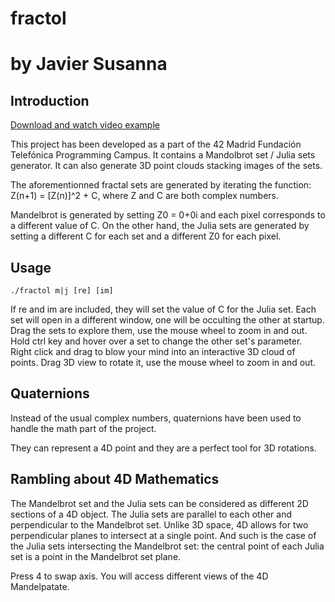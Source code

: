 # fractol
# by Javier Susanna

## Introduction

[Download and watch video example](https://github.com/JavierSusanna/fractol/tree/main/gallery/short.mp4 "Wellcome example")

This project has been developed as a part of the 42 Madrid Fundación Telefónica Programming Campus.
It contains a Mandolbrot set / Julia sets generator. It can also generate 3D point clouds stacking images of the sets.

The aforementionned fractal sets are generated by iterating the function:
Z(n+1) = [Z(n)]^2 + C, where Z and C are both complex numbers.

Mandelbrot is generated by setting Z0 = 0+0i and each pixel corresponds to a different value of C.
On the other hand, the Julia sets are generated by setting a different C for each set and a different Z0 for each pixel.

## Usage
```
./fractol m|j [re] [im]
```

If re and im are included, they will set the value of C for the Julia set.
Each set will open in a different window, one will be occulting the other at startup.
Drag the sets to explore them, use the mouse wheel to zoom in and out.
Hold ctrl key and hover over a set to change the other set's parameter.
Right click and drag to blow your mind into an interactive 3D cloud of points.
Drag 3D view to rotate it, use the mouse wheel to zoom in and out.

## Quaternions
Instead of the usual complex numbers, quaternions have been used to handle the math part of the project.

They can represent a 4D point and they are a perfect tool for 3D rotations.

## Rambling about 4D Mathematics
The Mandelbrot set and the Julia sets can be considered as different 2D sections of a 4D object.
The Julia sets are parallel to each other and perpendicular to the Mandelbrot set.
Unlike 3D space, 4D allows for two perpendicular planes to intersect at a single point. And such is the case of the Julia sets intersecting the Mandelbrot set: the central point of each Julia set is a point in the Mandelbrot set plane.

Press 4 to swap axis. You will access different views of the 4D Mandelpatate.

